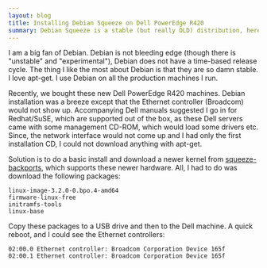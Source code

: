 ```yaml
---
layout: blog
title: Installing Debian Squeeze on Dell PowerEdge R420
summary: Debian Squeeze is a stable (but really OLD) distribution, here is how to install it on newer hardware
---
```


I am a big fan of Debian. Debian is not bleeding edge (though there is "unstable" and "experimental"), Debian does not have a time-based release cycle. The thing I like the most about Debian is that they are so damn stable. I love apt-get. I use Debian on all the production machines I run.

Recently, we bought these new Dell PowerEdge R420 machines. Debian installation was a breeze except that the Ethernet controller (Broadcom) would not show up. Accompanying Dell manuals suggested I go in for Redhat/SuSE, which are supported out of the box, as these Dell servers came with some management CD-ROM, which would load some drivers etc. Since, the network interface would not come up and I had only the first installation CD, I could not download anything with apt-get.

Solution is to do a basic install and download a newer kernel from [squeeze-backports](http://packages.debian.org/search?suite=squeeze-backports&section=all&arch=any&searchon=names&keywords=linux-image-3.2), which supports these newer hardware. All, I had to do was download the following packages:

    linux-image-3.2.0-0.bpo.4-amd64
    firmware-linux-free
    initramfs-tools
    linux-base

Copy these packages to a USB drive and then to the Dell machine. A quick reboot, and I could see the Ethernet controllers:

    02:00.0 Ethernet controller: Broadcom Corporation Device 165f
    02:00.1 Ethernet controller: Broadcom Corporation Device 165f

